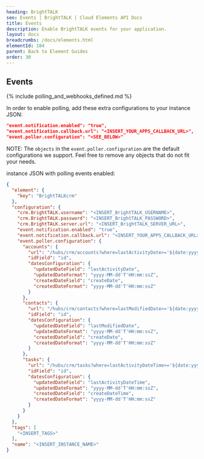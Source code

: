 ```yaml
---
heading: BrightTALK
seo: Events | BrightTALK | Cloud Elements API Docs
title: Events
description: Enable BrightTALK events for your application.
layout: docs
breadcrumbs: /docs/elements.html
elementId: 184
parent: Back to Element Guides
order: 30
---
```


## Events

{% include polling_and_webhooks_defined.md %}

In order to enable polling, add these extra configurations to your instance JSON:

```JSON
"event.notification.enabled": "true",
"event.notification.callback.url": "<INSERT_YOUR_APPS_CALLBACK_URL>",
"event.poller.configuration": "<SEE_BELOW>"
```
NOTE: The `objects` in the `event.poller.configuration` are the default configurations we support.  Feel free to remove any objects that do not fit your needs.

instance JSON with polling events enabled:

```json
{
  "element": {
    "key": "BrightTALKcrm"
  },
  "configuration": {
    "crm.BrightTALK.username": "<INSERT_BrightTALK_USERNAME>",
    "crm.BrightTALK.password": "<INSERT_BrightTALK_PASSWORD>",
    "crm.BrightTALK.server.url": "<INSERT_BrightTALK_SERVER_URL>",
    "event.notification.enabled": "true",
    "event.notification.callback.url": "<INSERT_YOUR_APPS_CALLBACK_URL>",
    "event.poller.configuration": {
      "accounts": {
        "url": "/hubs/crm/accounts?where=lastActivityDate>='${date:yyyy-MM-dd'T'HH:mm:ssXXX}'",
        "idField": "id",
        "datesConfiguration": {
          "updatedDateField": "lastActivityDate",
          "updatedDateFormat": "yyyy-MM-dd'T'HH:mm:ssZ",
          "createdDateField": "createDate",
          "createdDateFormat": "yyyy-MM-dd'T'HH:mm:ssZ"
        }
      },
      "contacts": {
        "url": "/hubs/crm/contacts?where=lastModifiedDate>='${date:yyyy-MM-dd'T'HH:mm:ssXXX}'",
        "idField": "id",
        "datesConfiguration": {
          "updatedDateField": "lastModifiedDate",
          "updatedDateFormat": "yyyy-MM-dd'T'HH:mm:ssZ",
          "createdDateField": "createDate",
          "createdDateFormat": "yyyy-MM-dd'T'HH:mm:ssZ"
        }
      },
      "tasks": {
        "url": "/hubs/crm/tasks?where=lastActivityDateTime>='${date:yyyy-MM-dd'T'HH:mm:ssXXX}'",
        "idField": "id",
        "datesConfiguration": {
          "updatedDateField": "lastActivityDateTime",
          "updatedDateFormat": "yyyy-MM-dd'T'HH:mm:ssZ",
          "createdDateField": "createDateTime",
          "createdDateFormat": "yyyy-MM-dd'T'HH:mm:ssZ"
        }
      }
    }
  },
  "tags": [
    "<INSERT_TAGS>"
  ],
  "name": "<INSERT_INSTANCE_NAME>"
}
```
